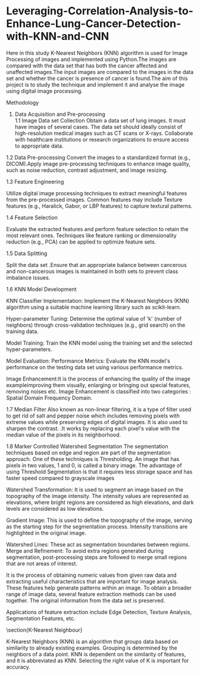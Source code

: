 # Leveraging-Correlation-Analysis-to-Enhance-Lung-Cancer-Detection-with-KNN-and-CNN

Here in this study K-Nearest Neighbors (KNN) algorithm is used for Image Processing of images and implemented using Python.The images are compared with the data set that has both the cancer affected and unaffected images.The input images are compared to the images in the data set and whether the cancer is presence of cancer is found.The aim of this project is to study the technique and implement it and analyse the image using digital image processing.

Methodology
1.  Data Acquisition and Pre-processing  
1.1 Image Data set Collection
Obtain a data set of lung images. It must have images of several cases. The data set should ideally consist of high-resolution medical images such as CT scans or X-rays. Collaborate with healthcare institutions or research organizations to ensure access to appropriate data.

1.2 Data Pre-processing
Convert the images to a standardized format (e.g., DICOM).Apply image pre-processing techniques to enhance image quality, such as noise reduction, contrast adjustment, and image resizing.

1.3 Feature Engineering

Utilize digital image processing techniques to extract meaningful features from the pre-processed images. Common features may include Texture features (e.g., Haralick, Gabor, or LBP features) to capture textural patterns.

1.4 Feature Selection

Evaluate the extracted features and perform feature selection to retain the most relevant ones. Techniques like feature ranking or dimensionality reduction (e.g., PCA) can be applied to optimize feature sets.

1.5 Data Splitting

Split the data set .Ensure that an appropriate balance between cancerous and non-cancerous images is maintained in both sets to prevent class imbalance issues.

  
1.6 KNN Model Development

KNN Classifier Implementation: Implement the K-Nearest Neighbors (KNN) algorithm using a suitable machine learning library such as scikit-learn.

Hyper-parameter Tuning: Determine the optimal value of 'k' (number of neighbors) through cross-validation techniques (e.g., grid search) on the training data.

Model Training: Train the KNN model using the training set and the selected hyper-parameters.
 
Model Evaluation: Performance Metrics: Evaluate the KNN model's performance on the testing data set using various performance metrics.

Image Enhancement:It is the process of enhancing the quality of the image exampleimproving them visually, enlarging or bringing out special features, removing
noises etc.
Image Enhancement is classified into two categories :
Spatial Domain
Frequency Domain.

1.7 Median Filter
Also known as non-linear filtering, it is  a type of filter used to get rid of
salt and pepper noise which includes removing pixels with extreme values while preserving edges of digital images. It is also used to sharpen the
contrast. .It works by replacing each pixel's value with the median value of the pixels in its neighborhood.

1.8 Marker Controlled Watershed Segmentation
The segmentation techniques based on edge and region are part of the segmentation approach. One of these techniques is Thresholding. An image that has pixels in two values, 1 and 0, is called a binary image. The advantage of using Threshold Segmentation is that it requires less storage space and has faster speed compared to grayscale images

Watershed Transformation: It is used to segment an image based on the topography of the image intensity. The intensity values are represented as elevations, where bright regions are considered as high elevations, and dark levels are considered as low elevations.

Gradient Image: This is used to define the topography of the image, serving as the starting step for the segmentation process. Intensity transitions are highlighted in the original image.

Watershed Lines: These act as segmentation boundaries between regions.
Merge and Refinement: To avoid extra regions generated during segmentation, post-processing steps are followed to merge small regions that are not areas of interest.

 



It is the process of obtaining numeric values from given raw data and extracting useful characteristics that are important for image analysis. These features help generate patterns within an image. To obtain a broader range of image data, several feature extraction methods can be used together. The original information from the data set is preserved.

Applications of feature extraction include Edge Detection, Texture Analysis, Segmentation Features, etc.

 
\section{K-Nearest Neighbour}


K-Nearest Neighbors (KNN) is an algorithm that groups data based on similarity to already existing examples. Grouping is determined by the neighbors of a data point. KNN is dependent on the similarity of features, and it is abbreviated as KNN. Selecting the right value of K is important for accuracy. 

